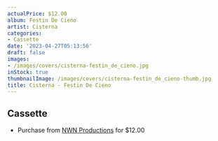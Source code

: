 ```yaml
---
actualPrice: $12.00
album: Festin De Cieno
artist: Cisterna
categories:
- Cassette
date: '2023-04-27T05:13:56'
draft: false
images:
- /images/covers/cisterna-festin_de_cieno.jpg
inStock: true
thumbnailImage: /images/covers/cisterna-festin_de_cieno-thumb.jpg
title: Cisterna - Festin De Cieno
---
```


## Cassette
* Purchase from [NWN Productions](http://shop.nwnprod.com/index.php?route=product/product&path=73&product_id=21400&sort=pd.name&order=ASC) for $12.00
